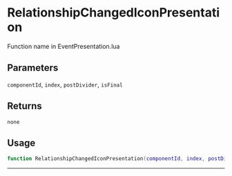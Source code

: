 # RelationshipChangedIconPresentation
Function name in EventPresentation.lua
## Parameters
`componentId`, `index`, `postDivider`, `isFinal`
## Returns
`none`
## Usage
```lua
function RelationshipChangedIconPresentation(componentId, index, postDivider, isFinal)
```
---
